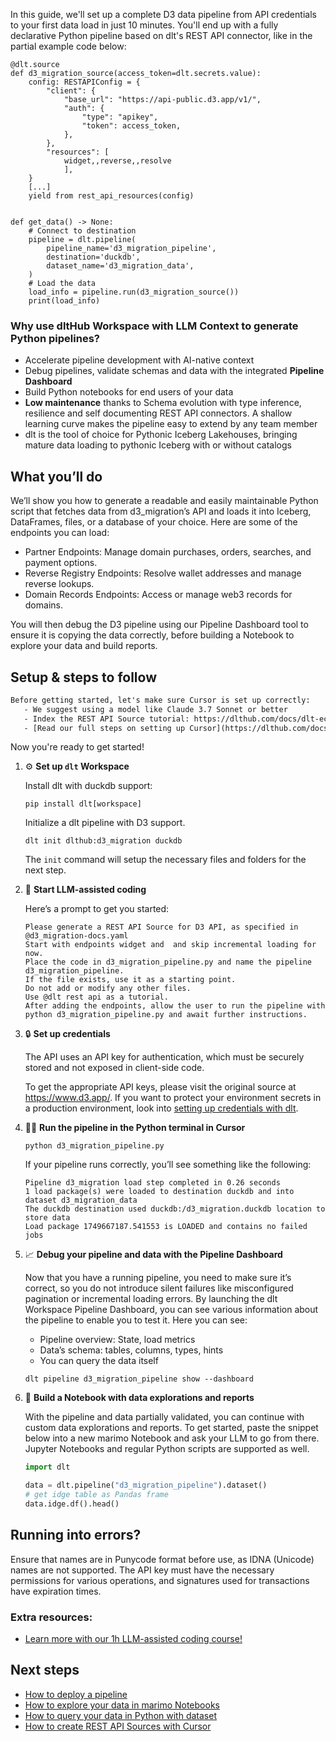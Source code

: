 In this guide, we'll set up a complete D3 data pipeline from API credentials to your first data load in just 10 minutes. You'll end up with a fully declarative Python pipeline based on dlt's REST API connector, like in the partial example code below:

```python-outcome
@dlt.source
def d3_migration_source(access_token=dlt.secrets.value):
    config: RESTAPIConfig = {
        "client": {
            "base_url": "https://api-public.d3.app/v1/",
            "auth": {
                "type": "apikey",
                "token": access_token,
            },
        },
        "resources": [
            widget,,reverse,,resolve
            ],
    }
    [...]
    yield from rest_api_resources(config)


def get_data() -> None:
    # Connect to destination
    pipeline = dlt.pipeline(
        pipeline_name='d3_migration_pipeline',
        destination='duckdb',
        dataset_name='d3_migration_data', 
    )
    # Load the data
    load_info = pipeline.run(d3_migration_source())
    print(load_info) 
```

### Why use dltHub Workspace with LLM Context to generate Python pipelines?

- Accelerate pipeline development with AI-native context
- Debug pipelines, validate schemas and data with the integrated **Pipeline Dashboard**
- Build Python notebooks for end users of your data
- **Low maintenance** thanks to Schema evolution with type inference, resilience and self documenting REST API connectors. A shallow learning curve makes the pipeline easy to extend by any team member
- dlt is the tool of choice for Pythonic Iceberg Lakehouses, bringing mature data loading to pythonic Iceberg with or without catalogs

## What you’ll do

We’ll show you how to generate a readable and easily maintainable Python script that fetches data from d3_migration’s API and loads it into Iceberg, DataFrames, files, or a database of your choice. Here are some of the endpoints you can load:

- Partner Endpoints: Manage domain purchases, orders, searches, and payment options.
- Reverse Registry Endpoints: Resolve wallet addresses and manage reverse lookups.
- Domain Records Endpoints: Access or manage web3 records for domains.

You will then debug the D3 pipeline using our Pipeline Dashboard tool to ensure it is copying the data correctly, before building a Notebook to explore your data and build reports.

## Setup & steps to follow

```default
Before getting started, let's make sure Cursor is set up correctly:
   - We suggest using a model like Claude 3.7 Sonnet or better
   - Index the REST API Source tutorial: https://dlthub.com/docs/dlt-ecosystem/verified-sources/rest_api/ and add it to context as **@dlt rest api**
   - [Read our full steps on setting up Cursor](https://dlthub.com/docs/dlt-ecosystem/llm-tooling/cursor-restapi#23-configuring-cursor-with-documentation)
```

Now you're ready to get started!

1. ⚙️ **Set up `dlt` Workspace**
    
    Install dlt with duckdb support:
    ```shell
    pip install dlt[workspace]
    ```

    Initialize a dlt pipeline with D3 support.
    ```shell
    dlt init dlthub:d3_migration duckdb
    ```

    The `init` command will setup the necessary files and folders for the next step.
    
2. 🤠 **Start LLM-assisted coding**
    
    Here’s a prompt to get you started:
    
    ```prompt
    Please generate a REST API Source for D3 API, as specified in @d3_migration-docs.yaml 
    Start with endpoints widget and  and skip incremental loading for now. 
    Place the code in d3_migration_pipeline.py and name the pipeline d3_migration_pipeline. 
    If the file exists, use it as a starting point. 
    Do not add or modify any other files. 
    Use @dlt rest api as a tutorial. 
    After adding the endpoints, allow the user to run the pipeline with python d3_migration_pipeline.py and await further instructions.
    ```

    
3. 🔒 **Set up credentials** 
    
    The API uses an API key for authentication, which must be securely stored and not exposed in client-side code.
    
    To get the appropriate API keys, please visit the original source at https://www.d3.app/.
    If you want to protect your environment secrets in a production environment, look into [setting up credentials with dlt](https://dlthub.com/docs/walkthroughs/add_credentials).
    
4. 🏃‍♀️ **Run the pipeline in the Python terminal in Cursor**
    
    ```shell
    python d3_migration_pipeline.py
    ```
    
    If your pipeline runs correctly, you’ll see something like the following:
    
    ```shell
    Pipeline d3_migration load step completed in 0.26 seconds
    1 load package(s) were loaded to destination duckdb and into dataset d3_migration_data
    The duckdb destination used duckdb:/d3_migration.duckdb location to store data
    Load package 1749667187.541553 is LOADED and contains no failed jobs
    ```
    
5. 📈 **Debug your pipeline and data with the Pipeline Dashboard**

    Now that you have a running pipeline, you need to make sure it’s correct, so you do not introduce silent failures like misconfigured pagination or incremental loading errors. By launching the dlt Workspace Pipeline Dashboard, you can see various information about the pipeline to enable you to test it. Here you can see:
    - Pipeline overview: State, load metrics
    - Data’s schema: tables, columns, types, hints
    - You can query the data itself
    
    ```shell
    dlt pipeline d3_migration_pipeline show --dashboard
    ```
    
6. 🐍 **Build a Notebook with data explorations and reports**

    With the pipeline and data partially validated, you can continue with custom data explorations and reports. To get started, paste the snippet below into a new marimo Notebook and ask your LLM to go from there. Jupyter Notebooks and regular Python scripts are supported as well.

    
    ```python
    import dlt

   data = dlt.pipeline("d3_migration_pipeline").dataset()
   # get idge table as Pandas frame
   data.idge.df().head()
    ```

## Running into errors?

Ensure that names are in Punycode format before use, as IDNA (Unicode) names are not supported. The API key must have the necessary permissions for various operations, and signatures used for transactions have expiration times.

### Extra resources:

- [Learn more with our 1h LLM-assisted coding course!](https://www.youtube.com/watch?v=GGid70rnJuM)

## Next steps

- [How to deploy a pipeline](https://dlthub.com/docs/walkthroughs/deploy-a-pipeline)
- [How to explore your data in marimo Notebooks](https://dlthub.com/docs/general-usage/dataset-access/marimo)
- [How to query your data in Python with dataset](https://dlthub.com/docs/general-usage/dataset-access/dataset)
- [How to create REST API Sources with Cursor](https://dlthub.com/docs/dlt-ecosystem/llm-tooling/cursor-restapi)